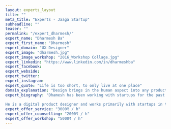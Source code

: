 ```yaml
---
layout: experts_layout
title: ""
meta_title: "Experts - Jaaga Startup"
subheadline: ""
teaser: ""
permalink: "/expert_dharmesh/"
expert_name: "Dharmesh Ba"
expert_first_name: "Dharmesh"
expert_domain: "UX Designer"
expert_image: "dharmesh.jpg"
expert_image_workshop: "2016_Workshop Collage.jpg"
expert_linkedin: "https://www.linkedin.com/in/dharmeshba"
expert_facebook: 
expert_webside: 
expert_twitter: 
expert_instagram: 
expert_quote: "Life is too short, to only live at one place"
domain_explanation: "Design brings in the human aspect into any product or service. However attractive an idea might be on a paper, it takes a bunch of people to use the product and make it successful. Design helps you in facilitating the conversation between your product and people. For any entrepreneur, who is building a people centric startup, design and its understanding becomes an essential skill."
expert_biography: "Dhamesh has been working with startups for the past 3 years and has in depth understanding of how a product shapes itself during various phases of a startup. His expertise can help the entrepreneurs in eliminating the unnecessary and retaining the essential for a product . 
 
He is a digital product designer and works primarily with startups in translating their vision into the product. Dahmesh has previously worked with Adobe, headed the design team in a food tech startup called 'Holachef' and also collaborated with Bill and Melinda Gates foundation for the 'Records for Life' project. He is a graduate from National Institute of Design, Ahmedabad."
expert_offer_service: "3000₹ / h"
expert_offer_counselling: "2000₹ / h"
expert_offer_workshop: "5000₹ / h"
---
```


